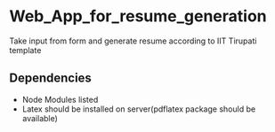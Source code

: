 # Web_App_for_resume_generation

Take input from form and generate resume according to IIT Tirupati template

## Dependencies

  * Node Modules listed
  * Latex should be installed on server(pdflatex package should be available)